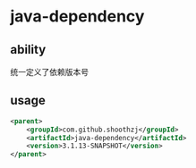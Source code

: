 # java-dependency
## ability
统一定义了依赖版本号
## usage
```xml
<parent>
    <groupId>com.github.shoothzj</groupId>
    <artifactId>java-dependency</artifactId>
    <version>3.1.13-SNAPSHOT</version>
</parent>
```